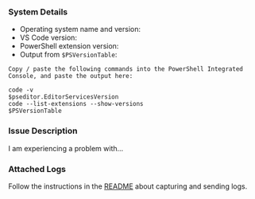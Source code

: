 <!--

BEFORE SUBMITTING A NEW ISSUE, PLEASE READ THE FAQ!!
https://github.com/PowerShell/vscode-powershell/wiki/FAQ

If your issue is not addressed by the FAQ, please
fill in the following details so that we can help you!

The more repro details you can provide, along with a zip
of the log files from your session, the better the chances
are for a quick resolution.

-->

### System Details

- Operating system name and version:
- VS Code version:
- PowerShell extension version:
- Output from `$PSVersionTable`:

```
Copy / paste the following commands into the PowerShell Integrated Console, and paste the output here:

code -v
$pseditor.EditorServicesVersion
code --list-extensions --show-versions
$PSVersionTable
```

### Issue Description

I am experiencing a problem with...

### Attached Logs

Follow the instructions in the [README](https://github.com/PowerShell/vscode-powershell#reporting-problems)
about capturing and sending logs.

